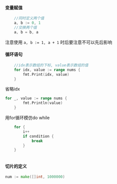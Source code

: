 #### 变量赋值
```go
    //同时定义两个值
    a, b := 0, 1
    //交换两个值
    a, b = b, a
```
注意使用 `a, b := 1, a + 1` 时后要注意不可以先后影响
#### 循环语句
```go
    //idx表示数组的下标, value表示数组的值
    for idx, value := range nums {
        fmt.Print(idx, value)
    }
```
省略idx
```go
for _, value := range nums {
        fmt.Println(value)
    }
```
用for循环模仿do while
```go
    for {
        i++
        if condition {
            break
        }
    }
```
```
```
#### 切片的定义
```go
num := make([]int, 1000000)
```


